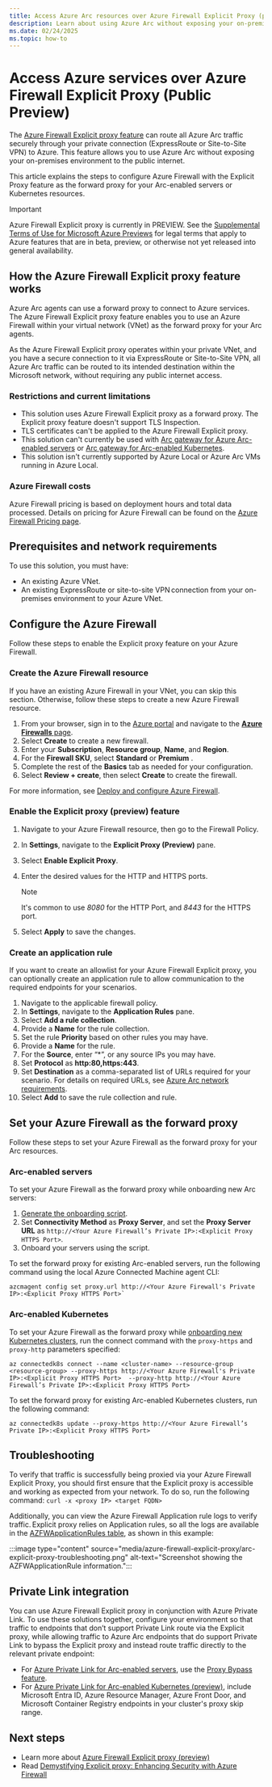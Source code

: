 ```yaml
---
title: Access Azure Arc resources over Azure Firewall Explicit Proxy (public preview)
description: Learn about using Azure Arc without exposing your on-premises environment to the public internet.
ms.date: 02/24/2025
ms.topic: how-to
---
```


# Access Azure services over Azure Firewall Explicit Proxy (Public Preview)

The [Azure Firewall Explicit proxy feature](/azure/firewall/explicit-proxy) can route all Azure Arc traffic securely through your private connection (ExpressRoute or Site-to-Site VPN) to Azure. This feature allows you to use Azure Arc without exposing your on-premises environment to the public internet.

This article explains the steps to configure Azure Firewall with the Explicit Proxy feature as the forward proxy for your Arc-enabled servers or Kubernetes resources.

> [!IMPORTANT]
> Azure Firewall Explicit proxy is currently in PREVIEW.
> See the [Supplemental Terms of Use for Microsoft Azure Previews](https://azure.microsoft.com/support/legal/preview-supplemental-terms/) for legal terms that apply to Azure features that are in beta, preview, or otherwise not yet released into general availability.

## How the Azure Firewall Explicit proxy feature works

Azure Arc agents can use a forward proxy to connect to Azure services. The Azure Firewall Explicit proxy feature enables you to use an Azure Firewall within your virtual network (VNet) as the forward proxy for your Arc agents.

As the Azure Firewall Explicit proxy operates within your private VNet, and you have a secure connection to it via ExpressRoute or Site-to-Site VPN, all Azure Arc traffic can be routed to its intended destination within the Microsoft network, without requiring any public internet access.

### Restrictions and current limitations

- This solution uses Azure Firewall Explicit proxy as a forward proxy. The Explicit proxy feature doesn't support TLS Inspection.
- TLS certificates can't be applied to the Azure Firewall Explicit proxy.
- This solution can't currently be used with [Arc gateway for Azure Arc-enabled servers](servers/arc-gateway.md) or [Arc gateway for Arc-enabled Kubernetes](kubernetes/arc-gateway-simplify-networking.md).
- This solution isn't currently supported by Azure Local or Azure Arc VMs running in Azure Local.

### Azure Firewall costs

Azure Firewall pricing is based on deployment hours and total data processed. Details on pricing for Azure Firewall can be found on the [Azure Firewall Pricing page](https://azure.microsoft.com/pricing/details/azure-firewall/?msockid=1c55508c2bbf693b0bf545c52ad26864).

## Prerequisites and network requirements

To use this solution, you must have:

- An existing Azure VNet.
- An existing ExpressRoute or site-to-site VPN connection from your on-premises environment to your Azure VNet.

## Configure the Azure Firewall

Follow these steps to enable the Explicit proxy feature on your Azure Firewall.

### Create the Azure Firewall resource

If you have an existing Azure Firewall in your VNet, you can skip this section. Otherwise, follow these steps to create a new Azure Firewall resource.

1. From your browser, sign in to the [Azure portal](https://portal.azure.com/) and navigate to the [**Azure Firewalls** page](https://portal.azure.com/#view/Microsoft_Azure_HybridNetworking/FirewallManagerMenuBlade/~/azureFirewallsMenuItem).
1. Select **Create** to create a new firewall.
1. Enter your **Subscription**, **Resource group**, **Name**, and **Region**.
1. For the **Firewall SKU**, select **Standard** or **Premium** .
1. Complete the rest of the **Basics** tab as needed for your configuration.
1. Select **Review + create**, then select **Create** to create the firewall.

For more information, see [Deploy and configure Azure Firewall](/azure/firewall/deploy-firewall-basic-portal-policy).

### Enable the Explicit proxy (preview) feature

1. Navigate to your Azure Firewall resource, then go to the Firewall Policy.
1. In **Settings**, navigate to the **Explicit Proxy (Preview)** pane.
1. Select **Enable Explicit Proxy**.
1. Enter the desired values for the HTTP and HTTPS ports.

    > [!NOTE]
    > It's common to use *8080* for the HTTP Port, and *8443* for the HTTPS port.

1. Select **Apply** to save the changes.  

### Create an application rule

If you want to create an allowlist for your Azure Firewall Explicit proxy, you can optionally create an application rule to allow communication to the required endpoints for your scenarios.

1. Navigate to the applicable firewall policy.  
1. In **Settings**, navigate to the **Application Rules** pane.  
1. Select **Add a rule collection**.  
1. Provide a **Name** for the rule collection.
1. Set the rule **Priority** based on other rules you may have.
1. Provide a **Name** for the rule.
1. For the **Source**, enter “*”, or any source IPs you may have.
1. Set **Protocol** as **http:80,https:443**.  
1. Set **Destination** as a comma-separated list of URLs required for your scenario. For details on required URLs, see [Azure Arc network requirements](/azure/azure-arc/network-requirements-consolidated?tabs=azure-cloud).
1. Select **Add** to save the rule collection and rule.  

## Set your Azure Firewall as the forward proxy

Follow these steps to set your Azure Firewall as the forward proxy for your Arc resources.

### Arc-enabled servers

To set your Azure Firewall as the forward proxy while onboarding new Arc servers:

1. [Generate the onboarding script](/azure/azure-arc/servers/onboard-portal).
1. Set **Connectivity Method** as **Proxy Server**, and set the **Proxy Server URL** as `http://<Your Azure Firewall’s Private IP>:<Explicit Proxy HTTPS Port>`.
1. Onboard your servers using the script.

To set the forward proxy for existing Arc-enabled servers, run the following command using the local Azure Connected Machine agent CLI:

```azurecli
azcmagent config set proxy.url http://<Your Azure Firewall's Private IP>:<Explicit Proxy HTTPS Port>`
```

### Arc-enabled Kubernetes

To set your Azure Firewall as the forward proxy while [onboarding new Kubernetes clusters](kubernetes/quickstart-connect-cluster.md), run the connect command with the `proxy-https` and `proxy-http` parameters specified:

```azurecli
az connectedk8s connect --name <cluster-name> --resource-group <resource-group> --proxy-https http://<Your Azure Firewall's Private IP>:<Explicit Proxy HTTPS Port>  --proxy-http http://<Your Azure Firewall’s Private IP>:<Explicit Proxy HTTPS Port> 
```

To set the forward proxy for existing Arc-enabled Kubernetes clusters, run the following command:

```azurecli
az connectedk8s update --proxy-https http://<Your Azure Firewall’s Private IP>:<Explicit Proxy HTTPS Port>  
```

## Troubleshooting

To verify that traffic is successfully being proxied via your Azure Firewall Explicit Proxy, you should first ensure that the Explicit proxy is accessible and working as expected from your network. To do so, run the following command: `curl -x <proxy IP> <target FQDN>`  

Additionally, you can view the Azure Firewall Application rule logs to verify traffic. Explicit proxy relies on Application rules, so all the logs are available in the [AZFWApplicationRules table](/azure/azure-monitor/reference/tables/azfwapplicationrule), as shown in this example:

:::image type="content" source="media/azure-firewall-explicit-proxy/arc-explicit-proxy-troubleshooting.png" alt-text="Screenshot showing the AZFWApplicationRule information.":::

## Private Link integration

You can use Azure Firewall Explicit proxy in conjunction with Azure Private Link. To use these solutions together, configure your environment so that traffic to endpoints that don’t support Private Link route via the Explicit proxy, while allowing traffic to Azure Arc endpoints that do support Private Link to bypass the Explicit proxy and instead route traffic directly to the relevant private endpoint:

- For [Azure Private Link for Arc-enabled servers](servers/private-link-security.md), use the [Proxy Bypass feature](/azure/azure-arc/servers/manage-agent?tabs=windows#proxy-bypass-for-private-endpoints).
- For [Azure Private Link for Arc-enabled Kubernetes (preview)](kubernetes/private-link.md), include Microsoft Entra ID, Azure Resource Manager, Azure Front Door, and Microsoft Container Registry endpoints in your cluster's proxy skip range.

## Next steps

- Learn more about [Azure Firewall Explicit proxy (preview)](/azure/firewall/explicit-proxy) 
- Read [Demystifying Explicit proxy: Enhancing Security with Azure Firewall](https://techcommunity.microsoft.com/blog/azurenetworksecurityblog/demystifying-explicit-proxy-enhancing-security-with-azure-firewall/3873445) 
